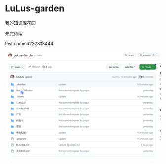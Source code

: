 # LuLus-garden
我的知识库花园

未完待续

test commit222333444

![image.png](https://raw.githubusercontent.com/lululutx/LuLus-Garden/main/_Assets/20230729003643.png)
